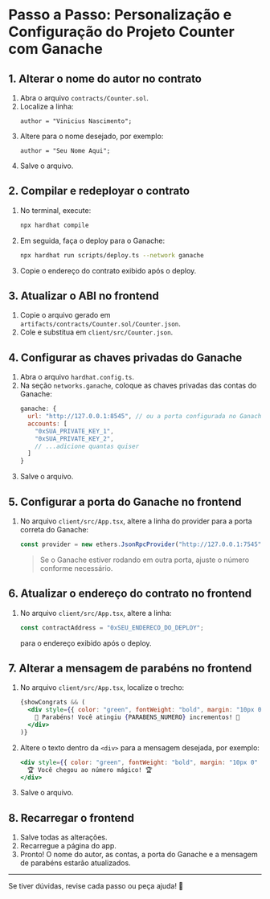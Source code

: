 # Passo a Passo: Personalização e Configuração do Projeto Counter com Ganache

## 1. Alterar o nome do autor no contrato

1. Abra o arquivo `contracts/Counter.sol`.
2. Localize a linha:
   ```solidity
   author = "Vinicius Nascimento";
   ```
3. Altere para o nome desejado, por exemplo:
   ```solidity
   author = "Seu Nome Aqui";
   ```
4. Salve o arquivo.

## 2. Compilar e redeployar o contrato

1. No terminal, execute:
   ```sh
   npx hardhat compile
   ```
2. Em seguida, faça o deploy para o Ganache:
   ```sh
   npx hardhat run scripts/deploy.ts --network ganache
   ```
3. Copie o endereço do contrato exibido após o deploy.

## 3. Atualizar o ABI no frontend

1. Copie o arquivo gerado em `artifacts/contracts/Counter.sol/Counter.json`.
2. Cole e substitua em `client/src/Counter.json`.

## 4. Configurar as chaves privadas do Ganache

1. Abra o arquivo `hardhat.config.ts`.
2. Na seção `networks.ganache`, coloque as chaves privadas das contas do Ganache:
   ```js
   ganache: {
     url: "http://127.0.0.1:8545", // ou a porta configurada no Ganache
     accounts: [
       "0xSUA_PRIVATE_KEY_1",
       "0xSUA_PRIVATE_KEY_2",
       // ...adicione quantas quiser
     ]
   }
   ```
3. Salve o arquivo.

## 5. Configurar a porta do Ganache no frontend

1. No arquivo `client/src/App.tsx`, altere a linha do provider para a porta correta do Ganache:
   ```js
   const provider = new ethers.JsonRpcProvider("http://127.0.0.1:7545");
   ```
   > Se o Ganache estiver rodando em outra porta, ajuste o número conforme necessário.

## 6. Atualizar o endereço do contrato no frontend

1. No arquivo `client/src/App.tsx`, altere a linha:
   ```js
   const contractAddress = "0xSEU_ENDERECO_DO_DEPLOY";
   ```
   para o endereço exibido após o deploy.

## 7. Alterar a mensagem de parabéns no frontend

1. No arquivo `client/src/App.tsx`, localize o trecho:
   ```jsx
   {showCongrats && (
     <div style={{ color: "green", fontWeight: "bold", margin: "10px 0" }}>
       🎉 Parabéns! Você atingiu {PARABENS_NUMERO} incrementos! 🎉
     </div>
   )}
   ```
2. Altere o texto dentro da `<div>` para a mensagem desejada, por exemplo:
   ```jsx
   <div style={{ color: "green", fontWeight: "bold", margin: "10px 0" }}>
     🏆 Você chegou ao número mágico! 🏆
   </div>
   ```
3. Salve o arquivo.

## 8. Recarregar o frontend

1. Salve todas as alterações.
2. Recarregue a página do app.
3. Pronto! O nome do autor, as contas, a porta do Ganache e a mensagem de parabéns estarão atualizados.

---

Se tiver dúvidas, revise cada passo ou peça ajuda! 🚀 